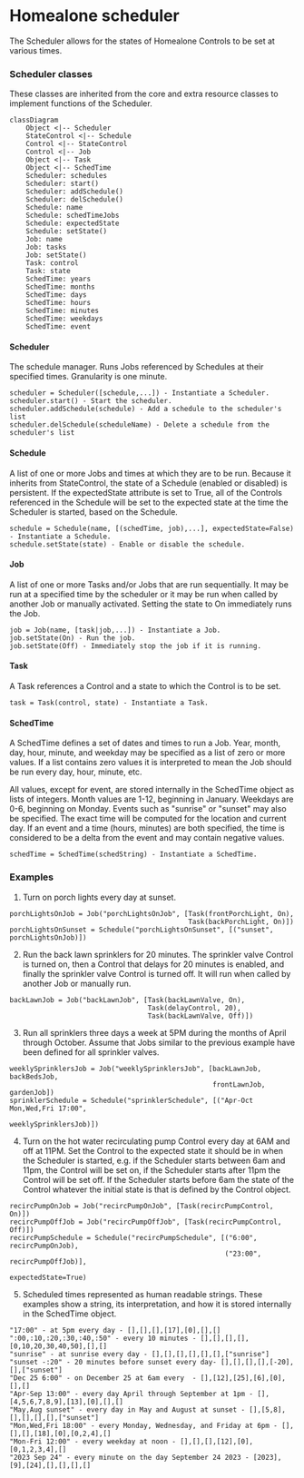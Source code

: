 # Homealone scheduler

The Scheduler allows for the states of Homealone Controls to be set at various times.

### Scheduler classes
These classes are inherited from the core and extra resource classes to implement functions of the Scheduler.

```mermaid
classDiagram
	Object <|-- Scheduler
	StateControl <|-- Schedule
    Control <|-- StateControl
    Control <|-- Job
	Object <|-- Task
	Object <|-- SchedTime
	Scheduler: schedules
	Scheduler: start()
	Scheduler: addSchedule()
	Scheduler: delSchedule()
	Schedule: name
    Schedule: schedTimeJobs
    Schedule: expectedState
	Schedule: setState()
	Job: name
	Job: tasks
	Job: setState()
	Task: control
	Task: state
	SchedTime: years
	SchedTime: months
	SchedTime: days
	SchedTime: hours
	SchedTime: minutes
	SchedTime: weekdays
	SchedTime: event
```

#### Scheduler
The schedule manager.  Runs Jobs referenced by Schedules at their specified times.  Granularity is one minute.
```
scheduler = Scheduler([schedule,...]) - Instantiate a Scheduler.
scheduler.start() - Start the scheduler.
scheduler.addSchedule(schedule) - Add a schedule to the scheduler's list
scheduler.delSchedule(scheduleName) - Delete a schedule from the scheduler's list
```
#### Schedule
A list of one or more Jobs and times at which they are to be run.  Because it inherits from StateControl, the state of a Schedule (enabled or disabled) is persistent.  If the expectedState attribute is set to True, all of the Controls referenced in the Schedule will be set to the expected state at the time the Scheduler is started, based on the Schedule.
```
schedule = Schedule(name, [(schedTime, job),...], expectedState=False) - Instantiate a Schedule.
schedule.setState(state) - Enable or disable the schedule.
```
#### Job
A list of one or more Tasks and/or Jobs that are run sequentially. It may be run at a specified time by the scheduler or it may be run when called by another Job or manually activated.  Setting the state to On immediately runs the Job.
```
job = Job(name, [task|job,...]) - Instantiate a Job.
job.setState(On) - Run the job.
job.setState(Off) - Immediately stop the job if it is running.
```
#### Task
A Task references a Control and a state to which the Control is to be set.
```
task = Task(control, state) - Instantiate a Task.
```
#### SchedTime
A SchedTime defines a set of dates and times to run a Job. Year, month, day, hour, minute, and weekday may be specified as a list of zero or more values. If a list contains zero values it is interpreted to mean the Job should be run every day, hour, minute, etc.  

All values, except for event, are stored internally in the SchedTime object as lists of integers.  Month values are 1-12, beginning in January.  Weekdays are 0-6, beginning on Monday. Events such as "sunrise" or "sunset" may also be specified. The exact time will be computed for the location and current day.  If an event and a time (hours, minutes) are both specified, the time is considered to be a delta from the event and may contain negative values.
```
schedTime = SchedTime(schedString) - Instantiate a SchedTime.
```
### Examples

1. Turn on porch lights every day at sunset.
```
porchLightsOnJob = Job("porchLightsOnJob", [Task(frontPorchLight, On),
                                            Task(backPorchLight, On)])
porchLightsOnSunset = Schedule("porchLightsOnSunset", [("sunset", porchLightsOnJob)])
```
2. Run the back lawn sprinklers for 20 minutes. The sprinkler valve Control is turned on, then a Control that delays for 20 minutes is enabled, and finally the sprinkler valve Control is turned off.  It will run when called by another Job or manually run.
```
backLawnJob = Job("backLawnJob", [Task(backLawnValve, On),
                                  Task(delayControl, 20),
                                  Task(backLawnValve, Off)])
```
3. Run all sprinklers three days a week at 5PM during the months of April through October.  Assume that Jobs similar to the previous example have been defined for all sprinkler valves.
```
weeklySprinklersJob = Job("weeklySprinklersJob", [backLawnJob, backBedsJob,
                                                  frontLawnJob, gardenJob])
sprinklerSchedule = Schedule("sprinklerSchedule", [("Apr-Oct Mon,Wed,Fri 17:00",
                                                    weeklySprinklersJob)])
```
4. Turn on the hot water recirculating pump Control every day at 6AM and off at 11PM.  Set the Control to the expected state it should be in when the Scheduler is started, e.g. if the Scheduler starts between 6am and 11pm, the Control will be set on, if the Scheduler starts after 11pm the Control will be set off.  If the Scheduler starts before 6am the state of the Control whatever the initial state is that is defined by the Control object.
```
recircPumpOnJob = Job("recircPumpOnJob", [Task(recircPumpControl, On)])
recircPumpOffJob = Job("recircPumpOffJob", [Task(recircPumpControl, Off)])
recircPumpSchedule = Schedule("recircPumpSchedule", [("6:00", recircPumpOnJob),
                                                     ("23:00", recircPumpOffJob)],
                                                     expectedState=True)
```
5. Scheduled times represented as human readable strings.  These examples show a string, its interpretation, and how it is stored internally in the SchedTime object.
```
"17:00" - at 5pm every day - [],[],[],[17],[0],[],[]
":00,:10,:20,:30,:40,:50" - every 10 minutes - [],[],[],[],[0,10,20,30,40,50],[],[]
"sunrise" - at sunrise every day - [],[],[],[],[],[],["sunrise"]
"sunset -:20" - 20 minutes before sunset every day- [],[],[],[],[-20],[],["sunset"]
"Dec 25 6:00" - on December 25 at 6am every  - [],[12],[25],[6],[0],[],[]
"Apr-Sep 13:00" - every day April through September at 1pm - [],[4,5,6,7,8,9],[13],[0],[],[]
"May,Aug sunset" - every day in May and August at sunset - [],[5,8],[],[],[],[],["sunset"]
"Mon,Wed,Fri 18:00" - every Monday, Wednesday, and Friday at 6pm - [],[],[],[18],[0],[0,2,4],[]
"Mon-Fri 12:00" - every weekday at noon - [],[],[],[12],[0],[0,1,2,3,4],[]
"2023 Sep 24" - every minute on the day September 24 2023 - [2023],[9],[24],[],[],[],[]
```

